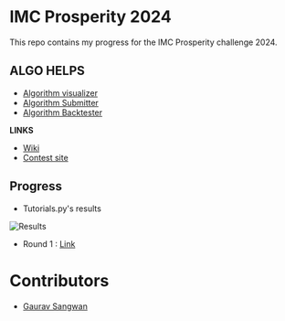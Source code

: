# IMC Prosperity 2024

This repo contains my progress for the IMC Prosperity challenge 2024. 


## ALGO HELPS

- [Algorithm visualizer](https://jmerle.github.io/imc-prosperity-2-visualizer/)
- [Algorithm Submitter](https://github.com/jmerle/imc-prosperity-2-submitter)
- [Algorithm Backtester](https://github.com/jmerle/imc-prosperity-2-backtester)

**LINKS** 
- [Wiki](https://imc-prosperity.notion.site/Prosperity-2-Wiki-fe650c0292ae4cdb94714a3f5aa74c85)
- [Contest site](https://prosperity.imc.com/archipelago)

## Progress

- Tutorials.py's results

![Results](/pics/tutorial.png=50x50)

- Round 1 : [Link](/Round1/Round1.md)


# Contributors 

- [Gaurav Sangwan](github.com/gauravsangwan)
